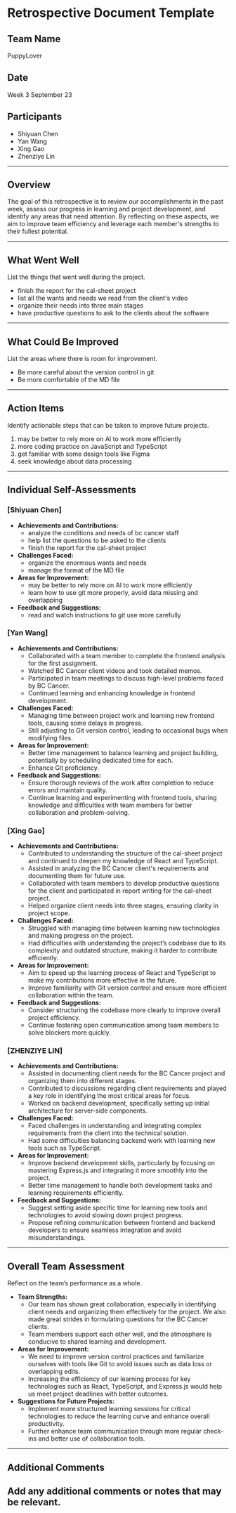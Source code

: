 # Retrospective Document Template

## Team Name
PuppyLover

## Date
Week 3 September 23

## Participants
- Shiyuan Chen
- Yan Wang
- Xing Gao
- Zhenziye Lin

---

## Overview
The goal of this retrospective is to review our accomplishments in the past week, assess our progress in learning and project development, and identify any areas that need attention. By reflecting on these aspects, we aim to improve team efficiency and leverage each member's strengths to their fullest potential.

--- 

## What Went Well
List the things that went well during the project.
- finish the report for the cal-sheet project 
- list all the wants and needs we read from the client's video
- organize their needs into three main stages
- have productive questions to ask to the clients about the software

---

## What Could Be Improved
List the areas where there is room for improvement.
- Be more careful about the version control in git
- Be more comfortable of the MD file

---

## Action Items
Identify actionable steps that can be taken to improve future projects.
1. may be better to rely more on AI to work more efficiently
2. more coding practice on JavaScript and TypeScript
3. get familiar with some design tools like Figma
4. seek knowledge about data processing

---

## Individual Self-Assessments
### [Shiyuan Chen]
- **Achievements and Contributions:**
  - analyze the conditions and needs of bc cancer staff
  - help list the questions to be asked to the clients
  - finish the report for the cal-sheet project
- **Challenges Faced:**
  - organize the enormous wants and needs
  - manage the format of the MD file
- **Areas for Improvement:**
  - may be better to rely more on AI to work more efficiently
  - learn how to use git more properly, avoid data missing and overlapping
- **Feedback and Suggestions:**
  - read and watch instructions to git use more carefully

### [Yan Wang]
- **Achievements and Contributions:**
  - Collaborated with a team member to complete the frontend analysis for the first assignment.
  - Watched BC Cancer client videos and took detailed memos.
  - Participated in team meetings to discuss high-level problems faced by BC Cancer.
  - Continued learning and enhancing knowledge in frontend development.
- **Challenges Faced:**
  - Managing time between project work and learning new frontend tools, causing some delays in progress.
  - Still adjusting to Git version control, leading to occasional bugs when modifying files.
- **Areas for Improvement:**
  - Better time management to balance learning and project building, potentially by scheduling dedicated time for each.
  - Enhance Git proficiency.
- **Feedback and Suggestions:**
  - Ensure thorough reviews of the work after completion to reduce errors and maintain quality.
  - Continue learning and experimenting with frontend tools, sharing knowledge and difficulties with team members for better collaboration and problem-solving.
    
### [Xing Gao]
- **Achievements and Contributions:**
  - Contributed to understanding the structure of the cal-sheet project and continued to deepen my knowledge of React and TypeScript.
  - Assisted in analyzing the BC Cancer client's requirements and documenting them for future use.
  - Collaborated with team members to develop productive questions for the client and participated in report writing for the cal-sheet project.
  - Helped organize client needs into three stages, ensuring clarity in project scope.
- **Challenges Faced:**
  - Struggled with managing time between learning new technologies and making progress on the project.
  - Had difficulties with understanding the project’s codebase due to its complexity and outdated structure, making it harder to contribute efficiently.
- **Areas for Improvement:**
  - Aim to speed up the learning process of React and TypeScript to make my contributions more effective in the future.
  - Improve familiarity with Git version control and ensure more efficient collaboration within the team.
- **Feedback and Suggestions:**
  - Consider structuring the codebase more clearly to improve overall project efficiency.
  - Continue fostering open communication among team members to solve blockers more quickly.


### [ZHENZIYE LIN]
- **Achievements and Contributions:**
  - Assisted in documenting client needs for the BC Cancer project and organizing them into different stages.
  - Contributed to discussions regarding client requirements and played a key role in identifying the most critical areas for focus.
  - Worked on backend development, specifically setting up initial architecture for server-side components.
- **Challenges Faced:**
  - Faced challenges in understanding and integrating complex requirements from the client into the technical solution.
  - Had some difficulties balancing backend work with learning new tools such as TypeScript.
- **Areas for Improvement:**
  - Improve backend development skills, particularly by focusing on mastering Express.js and integrating it more smoothly into the project.
  - Better time management to handle both development tasks and learning requirements efficiently.
- **Feedback and Suggestions:**
  - Suggest setting aside specific time for learning new tools and technologies to avoid slowing down project progress.
  - Propose refining communication between frontend and backend developers to ensure seamless integration and avoid misunderstandings.








---

## Overall Team Assessment
Reflect on the team’s performance as a whole.
- **Team Strengths:**
  - Our team has shown great collaboration, especially in identifying client needs and organizing them effectively for the project. We also made great strides in formulating questions for the BC Cancer clients.
  - Team members support each other well, and the atmosphere is conducive to shared learning and development.
- **Areas for Improvement:**
  - We need to improve version control practices and familiarize ourselves with tools like Git to avoid issues such as data loss or overlapping edits.
  - Increasing the efficiency of our learning process for key technologies such as React, TypeScript, and Express.js would help us meet project deadlines with better outcomes.
- **Suggestions for Future Projects:**
  - Implement more structured learning sessions for critical technologies to reduce the learning curve and enhance overall productivity.
  - Further enhance team communication through more regular check-ins and better use of collaboration tools.


---

## Additional Comments
Add any additional comments or notes that may be relevant.
-
